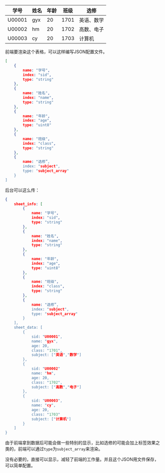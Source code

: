 | 学号   | 姓名 | 年龄 | 班级 | 选修       |
| ------ | ---- | ---- | ---- | ---------- |
| U00001 | gyx  | 20   | 1701 | 英语、数学 |
| U00002 | hm   | 20   | 1702 | 高数、电子 |
| U00003 | cy   | 20   | 1703 | 计算机     |



前端要渲染这个表格，可以这样编写JSON配置文件。

```json
[
    {
        name: "学号",
        index: "sid",
        type: "string"
    },
    {
        name: "姓名",
        index: "name",
        type: "string"
    },
    {
        name: "年龄",
        index: "age",
        type: "uint8"
    },
    {
        name: "班级",
        index: "class",
        type: "string"
    },
    {
        name: "选修”,
        index: "subject",
        type: "subject_array"
    }
]
```

后台可以这么传：

```json
{
    sheet_info: [
        {
            name: "学号",
            index: "sid",
            type: "string"
        },
        {
            name: "姓名",
            index: "name",
            type: "string"
        },
        {
            name: "年龄",
            index: "age",
            type: "uint8"
        },
        {
            name: "班级",
            index: "class",
            type: "string"
        },
        {
            name: "选修”,
            index: "subject",
            type: "subject_array"
        }
    ],
    sheet_data: [
        {
            sid: "U00001",
            name: "gyx",
            age: 20,
            class: "1701",
            subject: ["英语","数学"]
        },
        {
            sid: "U00002"
            name: "hm",
            age: 20,
            class: "1702",
            subject: ["高数","电子"]
        },
        {
            sid: "U00003",
            name: "cy",
            age: 20,
            class: "1703"
            subject: ["计算机"]
        }
    ]
}
```

由于前端拿到数据后可能会做一些特别的显示，比如选修的可能会加上标签效果之类的，前端可以通过`type`为`subject_array`来渲染。

没有必要的，直接可以显示，减轻了前端的工作量。并且这个JSON用文件保存，可以简单配置。

